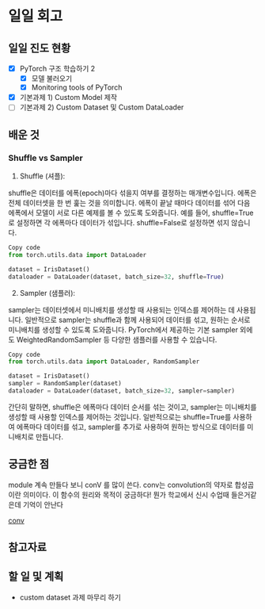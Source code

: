 # 일일 회고

## 일일 진도 현황

- [x] PyTorch 구조 학습하기 2
  - [x] 모델 불러오기
  - [x] Monitoring tools of PyTorch
- [x] 기본과제 1) Custom Model 제작
- [ ] 기본과제 2) Custom Dataset 및 Custom DataLoader

## 배운 것


### Shuffle vs Sampler

1. Shuffle (셔플):

shuffle은 데이터를 에폭(epoch)마다 섞을지 여부를 결정하는 매개변수입니다.
에폭은 전체 데이터셋을 한 번 훑는 것을 의미합니다. 에폭이 끝날 때마다 데이터를 섞어 다음 에폭에서 모델이 서로 다른 예제를 볼 수 있도록 도와줍니다.
예를 들어, shuffle=True로 설정하면 각 에폭마다 데이터가 섞입니다. shuffle=False로 설정하면 섞지 않습니다.
```python
Copy code
from torch.utils.data import DataLoader

dataset = IrisDataset()
dataloader = DataLoader(dataset, batch_size=32, shuffle=True)
```
2. Sampler (샘플러):

sampler는 데이터셋에서 미니배치를 생성할 때 사용되는 인덱스를 제어하는 데 사용됩니다.
일반적으로 sampler는 shuffle과 함께 사용되어 데이터를 섞고, 원하는 순서로 미니배치를 생성할 수 있도록 도와줍니다.
PyTorch에서 제공하는 기본 sampler 외에도 WeightedRandomSampler 등 다양한 샘플러를 사용할 수 있습니다.
```python
Copy code
from torch.utils.data import DataLoader, RandomSampler

dataset = IrisDataset()
sampler = RandomSampler(dataset)
dataloader = DataLoader(dataset, batch_size=32, sampler=sampler)
```

간단히 말하면, shuffle은 에폭마다 데이터 순서를 섞는 것이고, sampler는 미니배치를 생성할 때 사용할 인덱스를 제어하는 것입니다. 일반적으로는 shuffle=True를 사용하여 에폭마다 데이터를 섞고, sampler를 추가로 사용하여 원하는 방식으로 데이터를 미니배치로 만듭니다.



## 궁금한 점

module 계속 만들다 보니 conV 를 많이 쓴다.
conv는 convolution의 약자로 합성곱이란 의미이다.
이 함수의 원리와 목적이 궁금하다!
뭔가 학교에서 신시 수업때 들은거같은데 기억이 안난다

[conv](https://supermemi.tistory.com/entry/Convolution%ED%95%A9%EC%84%B1%EA%B3%B1%EC%9D%98-%EC%9B%90%EB%A6%AC%EC%99%80-%EB%AA%A9%EC%A0%81)

## 참고자료


## 할 일 및 계획

- custom dataset 과제 마무리 하기
